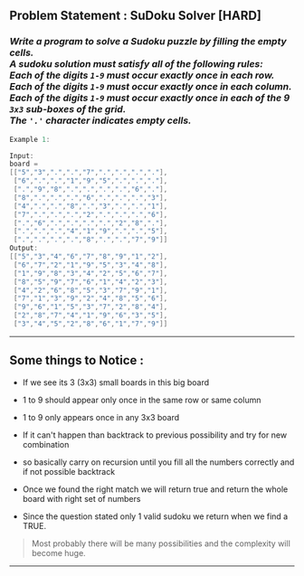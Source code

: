 ## Problem Statement : SuDoku Solver [HARD]

### _Write a program to solve a Sudoku puzzle by filling the empty cells.<br>A sudoku solution must satisfy **all of the following rules:**<br>Each of the digits `1-9` must occur exactly once in each row.<br>Each of the digits `1-9` must occur exactly once in each column.<br>Each of the digits `1-9` must occur exactly once in each of the 9 `3x3` sub-boxes of the grid.<br>The `'.'` character indicates empty cells._

```cpp
Example 1:

Input:
board =
[["5","3",".",".","7",".",".",".","."],
 ["6",".",".","1","9","5",".",".","."],
 [".","9","8",".",".",".",".","6","."],
 ["8",".",".",".","6",".",".",".","3"],
 ["4",".",".","8",".","3",".",".","1"],
 ["7",".",".",".","2",".",".",".","6"],
 [".","6",".",".",".",".","2","8","."],
 [".",".",".","4","1","9",".",".","5"],
 [".",".",".",".","8",".",".","7","9"]]
Output:
[["5","3","4","6","7","8","9","1","2"],
 ["6","7","2","1","9","5","3","4","8"],
 ["1","9","8","3","4","2","5","6","7"],
 ["8","5","9","7","6","1","4","2","3"],
 ["4","2","6","8","5","3","7","9","1"],
 ["7","1","3","9","2","4","8","5","6"],
 ["9","6","1","5","3","7","2","8","4"],
 ["2","8","7","4","1","9","6","3","5"],
 ["3","4","5","2","8","6","1","7","9"]]
```
---

## Some things to Notice : 

- If we see its 3 (3x3) small boards in this big board
- 1 to 9 should appear only once in the same row or same column 
- 1 to 9 only appears once in any 3x3 board 

- If it can't happen than backtrack to previous possibility and try for new combination
- so basically carry on recursion until you fill all the numbers correctly and if not possible backtrack
- Once we found the right match we will return true and return the whole board with right set of numbers
- Since the question stated only 1 valid sudoku we return when we find a TRUE. 

> Most probably there will be many possibilities and the complexity will become huge.
---






